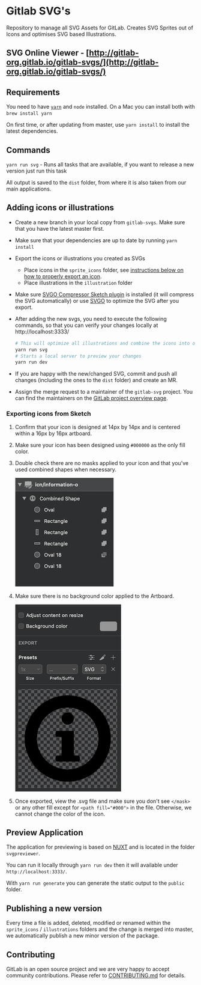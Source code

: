 # Gitlab SVG's

Repository to manage all SVG Assets for GitLab. Creates SVG Sprites out of Icons and optimises SVG based Illustrations.

## SVG Online Viewer - [http://gitlab-org.gitlab.io/gitlab-svgs/](http://gitlab-org.gitlab.io/gitlab-svgs/)

## Requirements

You need to have [`yarn`](https://yarnpkg.com/en/) and `node` installed. On a Mac you can install both with `brew install yarn`

On first time, or after updating from master, use `yarn install` to install the latest dependencies.

## Commands

`yarn run svg` - Runs all tasks that are available, if you want to release a new version just run this task

All output is saved to the `dist` folder, from where it is also taken from our main applications.

## Adding icons or illustrations

- Create a new branch in your local copy from `gitlab-svgs`. Make sure that you have the latest master first.

- Make sure that your dependencies are up to date by running `yarn install`

- Export the icons or illustrations you created as SVGs

  - Place icons in the `sprite_icons` folder, see [instructions below on how to properly export an icon](#exporting-icons-from-sketch).
  - Place illustrations in the `illustration` folder

- Make sure [SVGO Compressor Sketch plugin](https://github.com/bohemiancoding/svgo-compressor) is installed (it will compress the SVG automatically) or use [SVGO](https://github.com/svg/svgo) to optimize the SVG after you export.

- After adding the new svgs, you need to execute the following commands, so that you can verify your changes locally at http://localhost:3333/

  ```bash
  # This will optimize all illustrations and combine the icons into one file
  yarn run svg
  # Starts a local server to preview your changes
  yarn run dev
  ```

- If you are happy with the new/changed SVG, commit and push all changes (including the ones to the `dist` folder) and create an MR.

- Assign the merge request to a maintainer of the `gitlab-svg` project.
  You can find the maintainers on the [GitLab project overview page](https://about.gitlab.com/handbook/engineering/projects#gitlab-svgs).

### Exporting icons from Sketch

1. Confirm that your icon is designed at 14px by 14px and is centered within a 16px by 16px artboard.

1. Make sure your icon has been designed using `#000000` as the only fill color.

1. Double check there are no masks applied to your icon and that you’ve used combined shapes when necessary.

   ![icon-guidelines-no-masks-combined-shapes](./docs/icon-guidelines-no-masks-combined-shapes.png)

1. Make sure there is no background color applied to the Artboard.

   ![icon-guidelines-no-background](./docs/icon-guidelines-no-background.png)

1. Once exported, view the .svg file and make sure you don't see `</mask>` or any other fill except for `<path fill="#000">` in the file. Otherwise, we cannot change the color of the icon.

## Preview Application

The application for previewing is based on [NUXT](https://nuxtjs.org/) and is located in the folder `svgpreviewer`.

You can run it locally through `yarn run dev` then it will available under `http://localhost:3333/`.

With `yarn run generate` you can generate the static output to the `public` folder.

## Publishing a new version

Every time a file is added, deleted, modified or renamed within the `sprite_icons` / `illustrations` folders
and the change is merged into master, we automatically publish a new minor version of the package.

## Contributing

GitLab is an open source project and we are very happy to accept community contributions. Please refer to [CONTRIBUTING.md](/CONTRIBUTING.md) for details.
